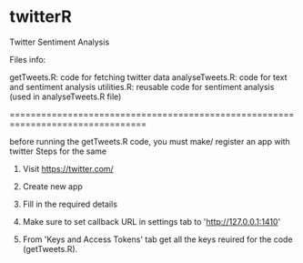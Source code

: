 # twitterR
Twitter Sentiment Analysis

Files info:

getTweets.R: code for fetching twitter data
analyseTweets.R: code for text and sentiment analysis
utilities.R: reusable code for sentiment analysis (used in analyseTweets.R file)

================================================================================


before running the getTweets.R code, you must make/ register an app with twitter
Steps for the same

1) Visit https://twitter.com/

2) Create new app

3) Fill in the required details

4) Make sure to set callback URL in settings tab to 'http://127.0.0.1:1410'

5) From 'Keys and Access Tokens' tab get all the keys reuired for the code (getTweets.R).
